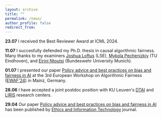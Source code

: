 ```yaml
---
layout: archive
title: ""
permalink: /news/
author_profile: false
redirect_from:
---
```


**23.07** I received the Best Reviewer Award at ICML 2024. 

**11.07** I succesfully defended my Ph.D. thesis in causal algorithmic fairness. Many thanks to my examiners [Joshua Loftus](https://joshualoftus.com/) (LSE), [Mykola Pechenizkiy](https://www.tue.nl/en/research/researchers/mykola-pechenizkiy) (TU Eindhoven), and [Eirini Ntoutsi](https://www.unibw.de/home-en/appointment-of-professors/prof-eirini-ntoutsi) (Bundeswehr University Munich).

**01.07** I presented our paper [Policy advice and best practices on bias and fairness in AI](https://link.springer.com/article/10.1007/s10676-024-09746-w) at the 3rd European Workshop on Algorithmic Fairness ([EWAF'24](https://2024.ewaf.org/home)) in Mainz, Germany.

**28.06** I have accepted a joint postdoc position with KU Leuven's [DTAI](https://wms.cs.kuleuven.be/dtai) and [LIRIS](https://feb.kuleuven.be/research/decision-sciences-and-information-management/liris/liris) research centers.

**29.04** Our paper [Policy advice and best practices on bias and fairness in AI](https://link.springer.com/article/10.1007/s10676-024-09746-w) has been published by [Ethics and Information Technology](https://link.springer.com/journal/10676) journal.

<!-- 
### 2023 and older

- **01.11** I received a Research Scholarship (Borsa di Ricerca) by the Department of Computer Science of the University of Pisa to continue my Ph.D. research on causal algorithmic fairness.
-->
